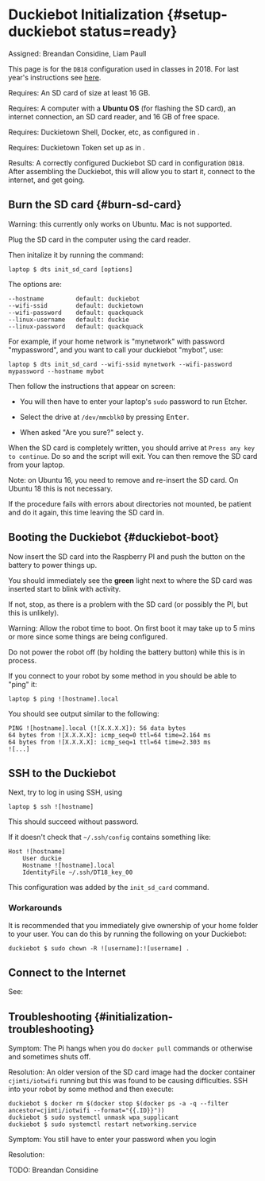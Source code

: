 # Duckiebot Initialization {#setup-duckiebot status=ready}

Assigned: Breandan Considine, Liam Paull

This page is for the `DB18` configuration used in classes in 2018. For last year's instructions see [here](http://docs.duckietown.org/DT17/). 

<div class='requirements' markdown="1">

Requires: An SD card of size at least 16 GB.

Requires: A computer with a **Ubuntu OS** (for flashing the SD card), an internet connection, an SD card reader, and 16 GB of free space.

Requires: Duckietown Shell, Docker, etc, as configured in [](#laptop-setup).

Requires: Duckietown Token set up as in  [](#dt-account).

Results: A correctly configured Duckiebot SD card in configuration `DB18`. After assembling the Duckiebot, this will allow you to start it, connect to the internet, and get going.


</div>


## Burn the SD card {#burn-sd-card}

Warning: this currently only works on Ubuntu. Mac is not supported.

Plug the SD card in the computer using the card reader. 

Then initalize it by running the command:


    laptop $ dts init_sd_card [options]

The options are:

    --hostname         default: duckiebot
    --wifi-ssid        default: duckietown
    --wifi-password    default: quackquack
    --linux-username   default: duckie
    --linux-password   default: quackquack
    
For example, if your home network is "mynetwork" with password "mypassword", and you want to call your duckiebot "mybot", use:

    laptop $ dts init_sd_card --wifi-ssid mynetwork --wifi-password mypassword --hostname mybot


Then follow the instructions that appear on screen:

- You will then have to enter your laptop's `sudo` password to run Etcher.

- Select the drive at `/dev/mmcblk0` by pressing <kbd>Enter</kbd>.

- When asked "Are you sure?" select <kbd>y</kbd>.

When the SD card is completely written, you should arrive at `Press any key to continue`. Do so and the script will exit. You can then remove the SD card from your laptop. 



Note: on Ubuntu 16, you need to remove and re-insert the SD card. On Ubuntu 18 this is not necessary.


If the procedure fails with errors about directories not mounted, be patient and do it again, this time leaving the SD card in.


## Booting the Duckiebot {#duckiebot-boot}

Now insert the SD card into the Raspberry PI and push the button on the battery to power things up. 

You should immediately see the **green** light next to where the SD card was inserted start to blink with activity. 

If not, stop, as there is a problem with the SD card (or possibly the PI, but this is unlikely).

Warning: Allow the robot time to boot. On first boot it may take up to 5 mins or more since some things are being configured. 

Do not power the robot off (by holding the battery button) while this is in process. 


If you connect to your robot by some method in [](#sec:duckiebot_network) you should be able to "ping" it:

```
laptop $ ping ![hostname].local
```

You should see output similar to the following:​    

```
PING ![hostname].local (![X.X.X.X]): 56 data bytes
64 bytes from ![X.X.X.X]: icmp_seq=0 ttl=64 time=2.164 ms
64 bytes from ![X.X.X.X]: icmp_seq=1 ttl=64 time=2.303 ms
![...]
```



## SSH to the Duckiebot

Next, try to log in using SSH, using

```
laptop $ ssh ![hostname]
```

This should succeed without password. 

If it doesn't check that `~/.ssh/config` contains something like:

    Host ![hostname]
        User duckie
        Hostname ![hostname].local
        IdentityFile ~/.ssh/DT18_key_00
    
This configuration was added by the `init_sd_card` command.


### Workarounds

It is recommended that you immediately give ownership of your home folder to your user. You can do this by running the following on your Duckiebot:

```
duckiebot $ sudo chown -R ![username]:![username] .
```


## Connect to the Internet

See: [](#duckiebot_network)



## Troubleshooting {#initialization-troubleshooting}

Symptom: The Pi hangs when you do `docker pull` commands or otherwise and sometimes shuts off.

Resolution: An older version of the SD card image had the docker container `cjimti/iotwifi` running but this was found to be causing difficulties. SSH into your robot by some method and then execute:

```
duckiebot $ docker rm $(docker stop $(docker ps -a -q --filter ancestor=cjimti/iotwifi --format="{{.ID}}"))
duckiebot $ sudo systemctl unmask wpa_supplicant
duckiebot $ sudo systemctl restart networking.service
```



Symptom: You still have to enter your password when you login

Resolution:

TODO: Breandan Considine
